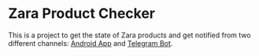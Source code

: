 # Zara Product Checker

This is a project to get the state of Zara products and get notified from two different channels: [Android App](https://github.com/aalmazanarbs/zara-product-checker/blob/master/android-app) and [Telegram Bot](https://github.com/aalmazanarbs/zara-product-checker/blob/master/telegram-bot).